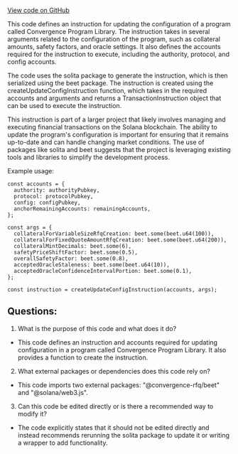 [View code on GitHub](https://github.com/convergence-rfq/convergence-program-library/risk-engine/js/generated/instructions/updateConfig.ts)

This code defines an instruction for updating the configuration of a program called Convergence Program Library. The instruction takes in several arguments related to the configuration of the program, such as collateral amounts, safety factors, and oracle settings. It also defines the accounts required for the instruction to execute, including the authority, protocol, and config accounts.

The code uses the solita package to generate the instruction, which is then serialized using the beet package. The instruction is created using the createUpdateConfigInstruction function, which takes in the required accounts and arguments and returns a TransactionInstruction object that can be used to execute the instruction.

This instruction is part of a larger project that likely involves managing and executing financial transactions on the Solana blockchain. The ability to update the program's configuration is important for ensuring that it remains up-to-date and can handle changing market conditions. The use of packages like solita and beet suggests that the project is leveraging existing tools and libraries to simplify the development process. 

Example usage:

```
const accounts = {
  authority: authorityPubkey,
  protocol: protocolPubkey,
  config: configPubkey,
  anchorRemainingAccounts: remainingAccounts,
};

const args = {
  collateralForVariableSizeRfqCreation: beet.some(beet.u64(100)),
  collateralForFixedQuoteAmountRfqCreation: beet.some(beet.u64(200)),
  collateralMintDecimals: beet.some(6),
  safetyPriceShiftFactor: beet.some(0.5),
  overallSafetyFactor: beet.some(0.8),
  acceptedOracleStaleness: beet.some(beet.u64(10)),
  acceptedOracleConfidenceIntervalPortion: beet.some(0.1),
};

const instruction = createUpdateConfigInstruction(accounts, args);
```
## Questions: 
 1. What is the purpose of this code and what does it do?
- This code defines an instruction and accounts required for updating configuration in a program called Convergence Program Library. It also provides a function to create the instruction.

2. What external packages or dependencies does this code rely on?
- This code imports two external packages: "@convergence-rfq/beet" and "@solana/web3.js".

3. Can this code be edited directly or is there a recommended way to modify it?
- The code explicitly states that it should not be edited directly and instead recommends rerunning the solita package to update it or writing a wrapper to add functionality.